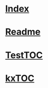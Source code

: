 # [Index](index.md)
# [Readme](demo/Readme.md)
# [TestTOC](demo/test2prod.md)
# [kxTOC](demo/kxtest.md)
